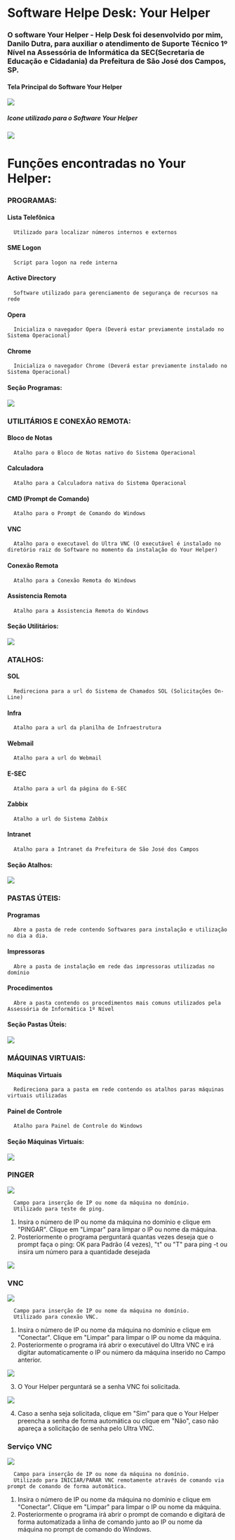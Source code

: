 # Software Helpe Desk: Your Helper

<h3>O software Your Helper - Help Desk foi desenvolvido por mim, Danilo Dutra, para auxiliar o atendimento de Suporte Técnico 1º Nível na Assessória de Informática da SEC(Secretaria de Educação e Cidadania) da Prefeitura de São José dos Campos, SP.</h3>


#### Tela Principal do Software Your Helper
<img src="./your-helper_01.png">


##### Icone utilizado para o Software Your Helper
<img src="./your_helper_icone.png">

# Funções encontradas no Your Helper:

### PROGRAMAS:

#### Lista Telefônica
```
  Utilizado para localizar números internos e externos
```
#### SME Logon
```
  Script para logon na rede interna
```
#### Active Directory
```
  Software utilizado para gerenciamento de segurança de recursos na rede
```
#### Opera
```
  Inicializa o navegador Opera (Deverá estar previamente instalado no Sistema Operacional)
```
#### Chrome
```
  Inicializa o navegador Chrome (Deverá estar previamente instalado no Sistema Operacional)
```
#### Seção Programas:
<img src="./your_helper_programas.png">

### UTILITÁRIOS E CONEXÃO REMOTA:

#### Bloco de Notas
```
  Atalho para o Bloco de Notas nativo do Sistema Operacional
```
#### Calculadora
```
  Atalho para a Calculadora nativa do Sistema Operacional
```
#### CMD (Prompt de Comando)
```
  Atalho para o Prompt de Comando do Windows
```
#### VNC
```
  Atalho para o executavel do Ultra VNC (O executável é instalado no diretório raiz do Software no momento da instalação do Your Helper)
```
#### Conexão Remota
```
  Atalho para a Conexão Remota do Windows
```
#### Assistencia Remota
```
  Atalho para a Assistencia Remota do Windows
```
#### Seção Utilitários:
<img src="./your_helper_utilitarios.png">
  
### ATALHOS:

#### SOL
```
  Redireciona para a url do Sistema de Chamados SOL (Solicitações On-Line)
```
#### Infra
```
  Atalho para a url da planilha de Infraestrutura
```
#### Webmail
```
  Atalho para a url do Webmail
```
#### E-SEC
```
  Atalho para a url da página do E-SEC
```
#### Zabbix
```
  Atalho a url do Sistema Zabbix
```
#### Intranet
```
  Atalho para a Intranet da Prefeitura de São José dos Campos
```
#### Seção Atalhos:
<img src="./your_helper_atalhos.png">

### PASTAS ÚTEIS:

#### Programas
```
  Abre a pasta de rede contendo Softwares para instalação e utilização no dia a dia.
```
#### Impressoras
```
  Abre a pasta de instalação em rede das impressoras utilizadas no domínio
```
#### Procedimentos
```
  Abre a pasta contendo os procedimentos mais comuns utilizados pela Assessória de Informática 1º Nível
```
#### Seção Pastas Úteis:
<img src="./your_helper_pastas.png">

### MÁQUINAS VIRTUAIS:

#### Máquinas Virtuais
```
  Redireciona para a pasta em rede contendo os atalhos paras máquinas virtuais utilizadas
```
#### Painel de Controle
```
  Atalho para Painel de Controle do Windows
  ```
#### Seção Máquinas Virtuais:
<img src="./your_helper_maquinas.png">

### PINGER

<img src="./your_helper_pinger.png">

```
  Campo para inserção de IP ou nome da máquina no domínio. 
  Utilizado para teste de ping.
```
 1. Insira o número de IP ou nome da máquina no domínio e clique em "PINGAR". Clique em "Limpar" para limpar o IP ou nome da máquina.
 2. Posteriormente o programa perguntará quantas vezes deseja que o prompt faça o ping: OK para Padrão (4 vezes), "t" ou "T" para ping -t ou insira um número para a quantidade desejada 
 
<img src="./pinger.png">

### VNC

<img src="./your_helper_vnc.png">

```
  Campo para inserção de IP ou nome da máquina no domínio. 
  Utilizado para conexão VNC.
```
 1. Insira o número de IP ou nome da máquina no domínio e clique em "Conectar". Clique em "Limpar" para limpar o IP ou nome da máquina.
 2. Posteriormente o programa irá abrir o executável do Ultra VNC e irá digitar automaticamente o IP ou número da máquina inserido no Campo anterior. 
 
 <img src="./vnc.png">
 
 3. O Your Helper perguntará se a senha VNC foi solicitada.
 
 <img src="solicitacao_vnc.png">
 
 4. Caso a senha seja solicitada, clique em "Sim" para que o Your Helper preencha a senha de forma automática ou clique em "Não", caso não apareça a solicitação de senha pelo Ultra VNC.

### Serviço VNC

<img src="./your_helper_servico_vnc.png">

```
  Campo para inserção de IP ou nome da máquina no domínio. 
  Utilizado para INICIAR/PARAR VNC remotamente através de comando via prompt de comando de forma automática.
```
 1. Insira o número de IP ou nome da máquina no domínio e clique em "Conectar". Clique em "Limpar" para limpar o IP ou nome da máquina.
 2. Posteriormente o programa irá abrir o prompt de comando e digitará de forma automatizada a linha de comando junto ao IP ou nome da máquina no prompt de comando do Windows. 
